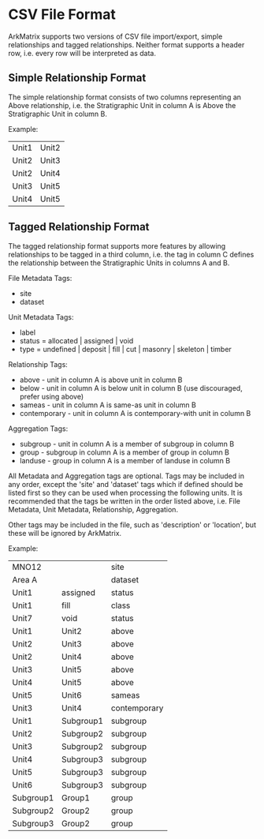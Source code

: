 # CSV File Format

ArkMatrix supports two versions of CSV file import/export, simple relationships and tagged relationships. Neither format supports a header row, i.e. every row will be interpreted as data.

## Simple Relationship Format

The simple relationship format consists of two columns representing an Above relationship, i.e. the Stratigraphic Unit in column A is Above the Stratigraphic Unit in column B.

Example:


|       |       |
|-------|-------|
| Unit1 | Unit2 |
| Unit2 | Unit3 |
| Unit2 | Unit4 |
| Unit3 | Unit5 |
| Unit4 | Unit5 |

## Tagged Relationship Format

The tagged relationship format supports more features by allowing relationships to be tagged in a third column, i.e. the tag in column C defines the relationship between the Stratigraphic Units in columns A and B.

File Metadata Tags:
* site
* dataset

Unit Metadata Tags:
* label
* status = allocated | assigned | void
* type = undefined | deposit | fill | cut | masonry | skeleton | timber

Relationship Tags:
* above - unit in column A is above unit in column B
* below - unit in column A is below unit in column B (use discouraged, prefer using above)
* sameas - unit in column A is same-as unit in column B
* contemporary - unit in column A is contemporary-with unit in column B

Aggregation Tags:
* subgroup - unit in column A is a member of subgroup in column B
* group - subgroup in column A is a member of group in column B
* landuse - group in column A is a member of landuse in column B

All Metadata and Aggregation tags are optional. Tags may be included in any order, except the 'site' and 'dataset' tags which if defined should be listed first so they can be used when processing the following units. It is recommended that the tags be written in the order listed above, i.e. File Metadata, Unit Metadata, Relationship, Aggregation.

Other tags may be included in the file, such as 'description' or 'location', but these will be ignored by ArkMatrix.

Example:


|           |           |              |
|-----------|-----------|--------------|
| MNO12     |           | site         |
| Area A    |           | dataset      |
| Unit1     | assigned  | status       |
| Unit1     | fill      | class        |
| Unit7     | void      | status       |
| Unit1     | Unit2     | above        |
| Unit2     | Unit3     | above        |
| Unit2     | Unit4     | above        |
| Unit3     | Unit5     | above        |
| Unit4     | Unit5     | above        |
| Unit5     | Unit6     | sameas       |
| Unit3     | Unit4     | contemporary |
| Unit1     | Subgroup1 | subgroup     |
| Unit2     | Subgroup2 | subgroup     |
| Unit3     | Subgroup2 | subgroup     |
| Unit4     | Subgroup3 | subgroup     |
| Unit5     | Subgroup3 | subgroup     |
| Unit6     | Subgroup3 | subgroup     |
| Subgroup1 | Group1    | group        |
| Subgroup2 | Group2    | group        |
| Subgroup3 | Group2    | group        |

